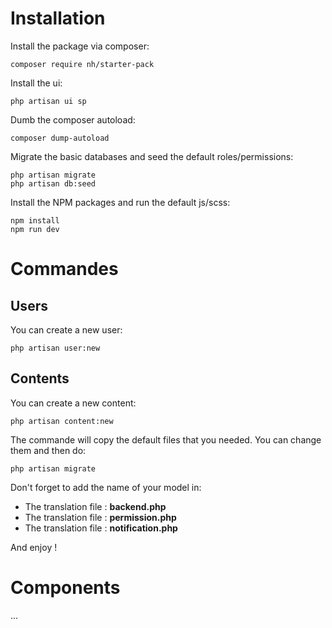# Installation

Install the package via composer:

```
composer require nh/starter-pack
```

Install the ui:

```
php artisan ui sp
```

Dumb the composer autoload:

```
composer dump-autoload
```

Migrate the basic databases and seed the default roles/permissions:

```
php artisan migrate
php artisan db:seed
```

Install the NPM packages and run the default js/scss:

```
npm install
npm run dev
```

# Commandes

## Users

You can create a new user:

```
php artisan user:new
```

## Contents

You can create a new content:

```
php artisan content:new
```

The commande will copy the default files that you needed. You can change them and then do:

```
php artisan migrate
```

Don't forget to add the name of your model in:

- The translation file : **backend.php**
- The translation file : **permission.php**
- The translation file : **notification.php**

And enjoy !

# Components

...

